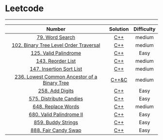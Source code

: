 # Leetcode

--------

|                            Number                            |                           Solution                           | Difficulty |
| :----------------------------------------------------------: | :----------------------------------------------------------: | :--------: |
| [79. Word Search](https://leetcode-cn.com/problems/word-search/) | [C++]( https://github.com/YKitty/LeetCode/blob/master/Soultion/Number79.md ) |   medium   |
| [102. Binary Tree Level Order Traversal](https://leetcode-cn.com/problems/binary-tree-level-order-traversal/) | [C++]( https://github.com/YKitty/LeetCode/blob/master/Soultion/Number102.md ) |   medium   |
| [125. Valid Palindrome](https://leetcode-cn.com/problems/valid-palindrome/) | [C++]( https://github.com/YKitty/LeetCode/blob/master/Soultion/Number125.md ) |    Easy    |
| [143. Reorder List](https://leetcode-cn.com/problems/reorder-list/) | [C++]( https://github.com/YKitty/LeetCode/blob/master/Soultion/Number143.md ) |   medium   |
| [147. Insertion Sort List](https://leetcode-cn.com/problems/insertion-sort-list/) | [C++]( https://github.com/YKitty/LeetCode/blob/master/Soultion/Number147.md ) |   medium   |
| [236. Lowest Common Ancestor of a Binary Tree](https://leetcode-cn.com/problems/lowest-common-ancestor-of-a-binary-tree/) | [C++&C]( https://github.com/YKitty/LeetCode/blob/master/Soultion/Number236.md ) |   medium   |
| [258. Add Digits](https://leetcode-cn.com/problems/add-digits/) | [C++]( https://github.com/YKitty/LeetCode/blob/master/Soultion/Number258.md ) |    Easy    |
| [575. Distribute Candies](https://leetcode-cn.com/problems/distribute-candies/) | [C++]( https://github.com/YKitty/LeetCode/blob/master/Soultion/Number575.md ) |    Easy    |
| [648. Replace Words](https://leetcode-cn.com/problems/replace-words/) | [C++](https://github.com/YKitty/LeetCode/blob/master/Soultion/Number648.md) |   medium   |
| [680. Valid Palindrome II](https://leetcode-cn.com/problems/valid-palindrome-ii/) | [C++]( https://github.com/YKitty/LeetCode/blob/master/Soultion/Number680.md ) |    Easy    |
| [859. Buddy Strings](https://leetcode-cn.com/problems/buddy-strings/) | [C++]( https://github.com/YKitty/LeetCode/blob/master/Soultion/Number859.md ) |    Easy    |
| [888. Fair Candy Swap](https://leetcode-cn.com/problems/fair-candy-swap/) | [C++]( https://github.com/YKitty/LeetCode/blob/master/Soultion/Number888.md ) |    Easy    |

 